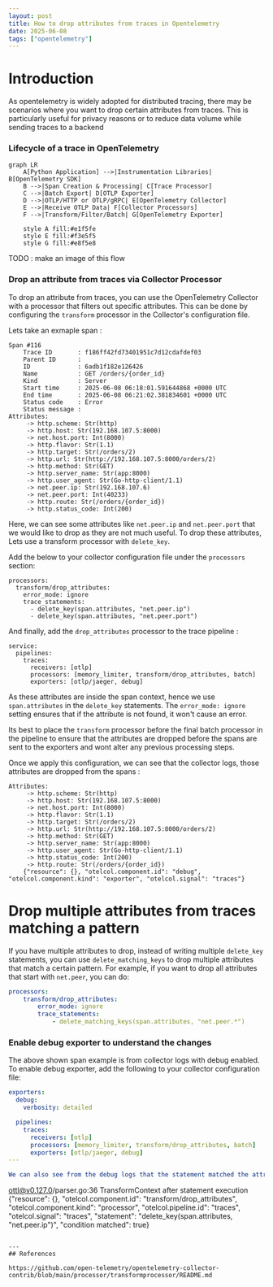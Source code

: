 ```yaml
---
layout: post
title: How to drop attributes from traces in Opentelemetry
date: 2025-06-08
tags: ["opentelemetry"]
---
```


# Introduction
As opentelemetry is widely adopted for distributed tracing, there may be scenarios where you want to drop certain attributes from traces. This is particularly useful for privacy reasons or to reduce data volume while sending traces to a backend


### Lifecycle of a trace in OpenTelemetry

```mermaid
graph LR
    A[Python Application] -->|Instrumentation Libraries| B[OpenTelemetry SDK]
    B -->|Span Creation & Processing| C[Trace Processor]
    C -->|Batch Export| D[OTLP Exporter]
    D -->|OTLP/HTTP or OTLP/gRPC| E[OpenTelemetry Collector]
    E -->|Receive OTLP Data| F[Collector Processors]
    F -->|Transform/Filter/Batch| G[OpenTelemetry Exporter]
    
    style A fill:#e1f5fe
    style E fill:#f3e5f5
    style G fill:#e8f5e8
```

TODO : make an image of this flow
### Drop an attribute from traces via Collector Processor
To drop an attribute from traces, you can use the OpenTelemetry Collector with a processor that filters out specific attributes. This can be done by configuring the `transform` processor in the Collector's configuration file.

Lets take an exmaple span :

```
Span #116
    Trace ID       : f186ff42fd73401951c7d12cdafdef03
    Parent ID      : 
    ID             : 6adb1f182e126426
    Name           : GET /orders/{order_id}
    Kind           : Server
    Start time     : 2025-06-08 06:18:01.591644868 +0000 UTC
    End time       : 2025-06-08 06:21:02.381834601 +0000 UTC
    Status code    : Error
    Status message : 
Attributes:
     -> http.scheme: Str(http)
     -> http.host: Str(192.168.107.5:8000)
     -> net.host.port: Int(8000)
     -> http.flavor: Str(1.1)
     -> http.target: Str(/orders/2)
     -> http.url: Str(http://192.168.107.5:8000/orders/2)
     -> http.method: Str(GET)
     -> http.server_name: Str(app:8000)
     -> http.user_agent: Str(Go-http-client/1.1)
     -> net.peer.ip: Str(192.168.107.6)
     -> net.peer.port: Int(40233)
     -> http.route: Str(/orders/{order_id})
     -> http.status_code: Int(200)
```

Here, we can see some attributes like `net.peer.ip` and `net.peer.port` that we would like to drop as they are not much useful.
To drop these attributes, Lets use a transform processor with `delete_key`.

Add the below to your collector configuration file under the `processors` section:

```
processors:
  transform/drop_attributes:
    error_mode: ignore
    trace_statements:
      - delete_key(span.attributes, "net.peer.ip")
      - delete_key(span.attributes, "net.peer.port")
```
And finally, add the `drop_attributes` processor to the trace pipeline : 
```
service:
  pipelines:
    traces:
      receivers: [otlp]
      processors: [memory_limiter, transform/drop_attributes, batch]
      exporters: [otlp/jaeger, debug]
```

As these attributes are inside the span context, hence we use `span.attributes` in the `delete_key` statements. The `error_mode: ignore` setting ensures that if the attribute is not found, it won't cause an error.

Its best to place the `transform` processor before the final batch processor in the pipeline to ensure that the attributes are dropped before the spans are sent to the exporters and wont alter any previous processing steps.

Once we apply this configuration, we can see that the collector logs, those attributes are dropped from the spans :

```
Attributes:
     -> http.scheme: Str(http)
     -> http.host: Str(192.168.107.5:8000)
     -> net.host.port: Int(8000)
     -> http.flavor: Str(1.1)
     -> http.target: Str(/orders/2)
     -> http.url: Str(http://192.168.107.5:8000/orders/2)
     -> http.method: Str(GET)
     -> http.server_name: Str(app:8000)
     -> http.user_agent: Str(Go-http-client/1.1)
     -> http.status_code: Int(200)
     -> http.route: Str(/orders/{order_id})
	{"resource": {}, "otelcol.component.id": "debug", "otelcol.component.kind": "exporter", "otelcol.signal": "traces"}
```

# Drop multiple attributes from traces matching a pattern

If you have multiple attributes to drop, instead of writing multiple `delete_key` statements, you can use `delete_matching_keys` to drop multiple attributes that match a certain pattern. For example, if you want to drop all attributes that start with `net.peer`, you can do:
```yaml
processors:
    transform/drop_attributes:
        error_mode: ignore
        trace_statements:
            - delete_matching_keys(span.attributes, "net.peer.*")
```

### Enable debug exporter to understand the changes

The above shown span example is from collector logs with debug enabled. To enable debug exporter, add the following to your collector configuration file:

```yaml
exporters:
  debug:
    verbosity: detailed

  pipelines:
    traces:
      receivers: [otlp]
      processors: [memory_limiter, transform/drop_attributes, batch]
      exporters: [otlp/jaeger, debug]
---

We can also see from the debug logs that the statement matched the attributes and dropped them:
```
ottl@v0.127.0/parser.go:36	TransformContext after statement execution	{"resource": {}, "otelcol.component.id": "transform/drop_attributes", "otelcol.component.kind": "processor", "otelcol.pipeline.id": "traces", "otelcol.signal": "traces", "statement": "delete_key(span.attributes, \"net.peer.ip\")", "condition matched": true}
```

---
## References

https://github.com/open-telemetry/opentelemetry-collector-contrib/blob/main/processor/transformprocessor/README.md